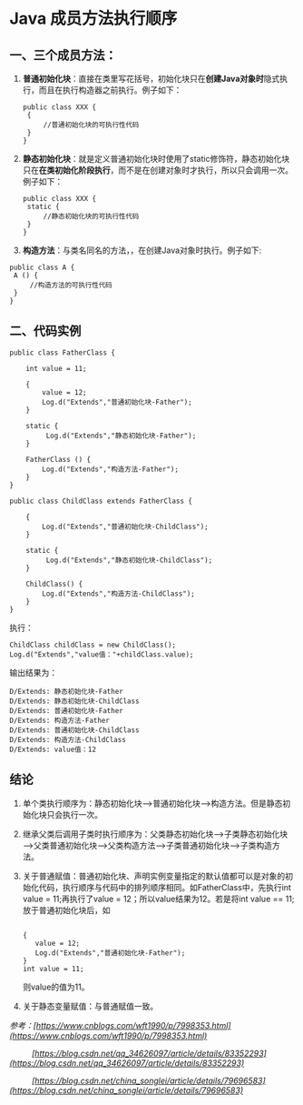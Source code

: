 #  Java 成员方法执行顺序

## 一、三个成员方法：

1. **普通初始化块**：直接在类里写花括号，初始化块只在**创建Java对象时**隐式执行，而且在执行构造器之前执行。例子如下：

   ```
   public class XXX {
   	{
   		//普通初始化块的可执行性代码
   	}
   }
   ```

2. **静态初始化块**：就是定义普通初始化块时使用了static修饰符，静态初始化块只在**在类初始化阶段执行**，而不是在创建对象时才执行，所以只会调用一次。例子如下：

   ```
   public class XXX {
   	static {
   		//静态初始化块的可执行性代码
   	}
   }
   ```

3.  **构造方法**：与类名同名的方法，，在创建Java对象时执行。例子如下:

   ```
   public class A {
   	A () {
   		//构造方法的可执行性代码
   	}
   }
   ```

## 二、代码实例

```
public class FatherClass {

    int value = 11;

    {
        value = 12;
        Log.d("Extends","普通初始化块-Father");
    }

    static {
         Log.d("Extends","静态初始化块-Father");
    }

    FatherClass () {
        Log.d("Extends","构造方法-Father");
    }
}
```

```
public class ChildClass extends FatherClass {

    {
        Log.d("Extends","普通初始化块-ChildClass");
    }

    static {
         Log.d("Extends","静态初始化块-ChildClass");
    }

    ChildClass() {
        Log.d("Extends","构造方法-ChildClass");
    }
}
```

执行：

```
ChildClass childClass = new ChildClass();
Log.d("Extends","value值："+childClass.value);
```

输出结果为：

```
D/Extends: 静态初始化块-Father
D/Extends: 静态初始化块-ChildClass
D/Extends: 普通初始化块-Father
D/Extends: 构造方法-Father
D/Extends: 普通初始化块-ChildClass
D/Extends: 构造方法-ChildClass
D/Extends: value值：12
```

## 结论

1. 单个类执行顺序为：静态初始化块—>普通初始化块—>构造方法。但是静态初始化块只会执行一次。

2. 继承父类后调用子类时执行顺序为：父类静态初始化块—>子类静态初始化块—>父类普通初始化块—>父类构造方法—>子类普通初始化块—>子类构造方法。

3. 关于普通赋值：普通初始化块、声明实例变量指定的默认值都可以是对象的初始化代码，执行顺序与代码中的排列顺序相同。如FatherClass中，先执行int value = 11;再执行了value = 12；所以value结果为12。若是将int value == 11;放于普通初始化块后，如

   ```
   
   {
      value = 12;
      Log.d("Extends","普通初始化块-Father");
   }
   int value = 11;
   ```

   则value的值为11。

4. 关于静态变量赋值：与普通赋值一致。



*参考：[https://www.cnblogs.com/wft1990/p/7998353.html](https://www.cnblogs.com/wft1990/p/7998353.html)* 

&nbsp;&nbsp;&nbsp;&nbsp;&nbsp;&nbsp;&nbsp;&nbsp;&nbsp;&nbsp;*[https://blog.csdn.net/qq_34626097/article/details/83352293](https://blog.csdn.net/qq_34626097/article/details/83352293)*

&nbsp;&nbsp;&nbsp;&nbsp;&nbsp;&nbsp;&nbsp;&nbsp;&nbsp;&nbsp;*[https://blog.csdn.net/china_songlei/article/details/79696583](https://blog.csdn.net/china_songlei/article/details/79696583)*

